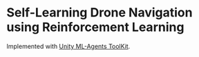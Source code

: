 # Self-Learning Drone Navigation using Reinforcement Learning

Implemented with [Unity ML-Agents ToolKit](https://github.com/Unity-Technologies/ml-agents).
